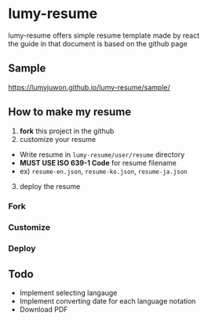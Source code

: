 # lumy-resume

lumy-resume offers simple resume template made by react  
the guide in that document is based on the github page

## Sample

https://lumyjuwon.github.io/lumy-resume/sample/

## How to make my resume

1. **fork** this project in the github
2. customize your resume

- Write resume in `lumy-resume/user/resume` directory
- **MUST USE ISO 639-1 Code** for resume filename
- ex) `resume-en.json`, `resume-ko.json`, `resume-ja.json`

3. deploy the resume

### Fork

### Customize

### Deploy

## Todo

- Implement selecting langauge
- Implement converting date for each language notation
- Download PDF
